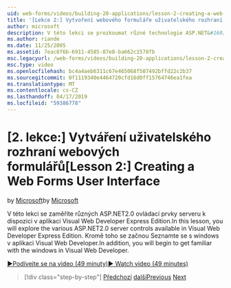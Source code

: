 ```yaml
---
uid: web-forms/videos/building-20-applications/lesson-2-creating-a-web-forms-user-interface
title: '[Lekce 2:] Vytvoření webového formuláře uživatelského rozhraní | Dokumentace Microsoftu'
author: microsoft
description: V této lekci se prozkoumat různé technologie ASP.NET&#160;2.0 serverové ovládací prvky k dispozici v aplikaci Visual Web Developer Express Edition. Kromě toho bude zahájeno...
ms.author: riande
ms.date: 11/25/2005
ms.assetid: 7eac8f6b-6911-4585-87e8-ba662c1578fb
msc.legacyurl: /web-forms/videos/building-20-applications/lesson-2-creating-a-web-forms-user-interface
msc.type: video
ms.openlocfilehash: bc4a4aeb6311c67e465068f507492bffd22c2b37
ms.sourcegitcommit: 0f1119340e4464720cfd16d0ff15764746ea1fea
ms.translationtype: MT
ms.contentlocale: cs-CZ
ms.lasthandoff: 04/17/2019
ms.locfileid: "59386778"
---
```

# <a name="lesson-2-creating-a-web-forms-user-interface"></a><span data-ttu-id="a620a-104">[2. lekce:] Vytváření uživatelského rozhraní webových formulářů</span><span class="sxs-lookup"><span data-stu-id="a620a-104">[Lesson 2:] Creating a Web Forms User Interface</span></span>

<span data-ttu-id="a620a-105">by [Microsoft](https://github.com/microsoft)</span><span class="sxs-lookup"><span data-stu-id="a620a-105">by [Microsoft](https://github.com/microsoft)</span></span>

<span data-ttu-id="a620a-106">V této lekci se zaměříte různých ASP.NET2.0 ovládací prvky serveru k dispozici v aplikaci Visual Web Developer Express Edition.</span><span class="sxs-lookup"><span data-stu-id="a620a-106">In this lesson, you will explore the various ASP.NET2.0 server controls available in Visual Web Developer Express Edition.</span></span> <span data-ttu-id="a620a-107">Kromě toho se začnou Seznamte se s windows v aplikaci Visual Web Developer.</span><span class="sxs-lookup"><span data-stu-id="a620a-107">In addition, you will begin to get familiar with the windows in Visual Web Developer.</span></span>

[<span data-ttu-id="a620a-108">&#9654;Podívejte se na video (49 minuty)</span><span class="sxs-lookup"><span data-stu-id="a620a-108">&#9654; Watch video (49 minutes)</span></span>](https://channel9.msdn.com/Blogs/ASP-NET-Site-Videos/lesson-2-creating-a-web-forms-user-interface)

> [!div class="step-by-step"]
> <span data-ttu-id="a620a-109">[Předchozí](lesson-1-getting-started-with-visual-web-developer-express.md)
> [další](lesson-3-understanding-more-about-events-and-postback.md)</span><span class="sxs-lookup"><span data-stu-id="a620a-109">[Previous](lesson-1-getting-started-with-visual-web-developer-express.md)
[Next](lesson-3-understanding-more-about-events-and-postback.md)</span></span>
